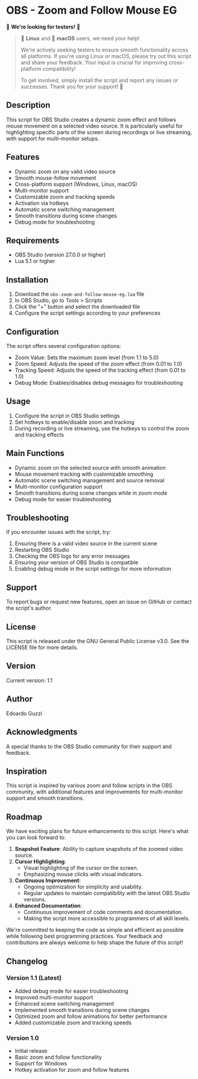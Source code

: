 # OBS - Zoom and Follow Mouse EG

🚀 **We're looking for testers!** 🚀

> 🐧 **Linux** and 🍎 **macOS** users, we need your help!
>
> We're actively seeking testers to ensure smooth functionality across all platforms.
> If you're using Linux or macOS, please try out this script and share your feedback.
> Your input is crucial for improving cross-platform compatibility!
>
> To get involved, simply install the script and report any issues or successes.
> Thank you for your support! 🙏

## Description

This script for OBS Studio creates a dynamic zoom effect and follows mouse movement on a selected video source. It is particularly useful for highlighting specific parts of the screen during recordings or live streaming, with support for multi-monitor setups.

## Features

- Dynamic zoom on any valid video source
- Smooth mouse-follow movement
- Cross-platform support (Windows, Linux, macOS)
- Multi-monitor support
- Customizable zoom and tracking speeds
- Activation via hotkeys
- Automatic scene switching management
- Smooth transitions during scene changes
- Debug mode for troubleshooting

## Requirements

- OBS Studio (version 27.0.0 or higher)
- Lua 5.1 or higher

## Installation

1. Download the `obs-zoom-and-follow-mouse-eg.lua` file
2. In OBS Studio, go to Tools > Scripts
3. Click the "+" button and select the downloaded file
4. Configure the script settings according to your preferences

## Configuration

The script offers several configuration options:

- Zoom Value: Sets the maximum zoom level (from 1.1 to 5.0)
- Zoom Speed: Adjusts the speed of the zoom effect (from 0.01 to 1.0)
- Tracking Speed: Adjusts the speed of the tracking effect (from 0.01 to 1.0)
- Debug Mode: Enables/disables debug messages for troubleshooting

## Usage

1. Configure the script in OBS Studio settings
2. Set hotkeys to enable/disable zoom and tracking
3. During recording or live streaming, use the hotkeys to control the zoom and tracking effects

## Main Functions

- Dynamic zoom on the selected source with smooth animation
- Mouse movement tracking with customizable smoothing
- Automatic scene switching management and source removal
- Multi-monitor configuration support
- Smooth transitions during scene changes while in zoom mode
- Debug mode for easier troubleshooting

## Troubleshooting

If you encounter issues with the script, try:

1. Ensuring there is a valid video source in the current scene
2. Restarting OBS Studio
3. Checking the OBS logs for any error messages
4. Ensuring your version of OBS Studio is compatible
5. Enabling debug mode in the script settings for more information

## Support

To report bugs or request new features, open an issue on GitHub or contact the script's author.

## License

This script is released under the GNU General Public License v3.0. See the LICENSE file for more details.

## Version

Current version: 1.1

## Author

Edoardo Guzzi

## Acknowledgments

A special thanks to the OBS Studio community for their support and feedback.

## Inspiration

This script is inspired by various zoom and follow scripts in the OBS community, with additional features and improvements for multi-monitor support and smooth transitions.

## Roadmap

We have exciting plans for future enhancements to this script. Here's what you can look forward to:

1. **Snapshot Feature**: Ability to capture snapshots of the zoomed video source.
2. **Cursor Highlighting**:
   - Visual highlighting of the cursor on the screen.
   - Emphasizing mouse clicks with visual indicators.
3. **Continuous Improvement**:
   - Ongoing optimization for simplicity and usability.
   - Regular updates to maintain compatibility with the latest OBS Studio versions.
4. **Enhanced Documentation**:
   - Continuous improvement of code comments and documentation.
   - Making the script more accessible to programmers of all skill levels.

We're committed to keeping the code as simple and efficient as possible while following best programming practices. Your feedback and contributions are always welcome to help shape the future of this script!

## Changelog

### Version 1.1 (Latest)

- Added debug mode for easier troubleshooting
- Improved multi-monitor support
- Enhanced scene switching management
- Implemented smooth transitions during scene changes
- Optimized zoom and follow animations for better performance
- Added customizable zoom and tracking speeds

### Version 1.0

- Initial release
- Basic zoom and follow functionality
- Support for Windows
- Hotkey activation for zoom and follow features
